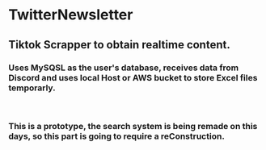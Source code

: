 # TwitterNewsletter

<h2> Tiktok Scrapper to obtain realtime content. </h1>
<h3> Uses MySQSL as the user's database, receives data from Discord and uses local Host or AWS bucket to store Excel files temporarly. </h2>
<br>
<h3> This is a prototype, the search system is being remade on this days, so this part is going to require a reConstruction. </h3>
